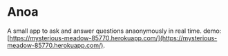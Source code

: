 # Anoa

A small app to ask and answer questions anaonymously in real time. demo: [https://mysterious-meadow-85770.herokuapp.com/](https://mysterious-meadow-85770.herokuapp.com/).
